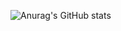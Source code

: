 ![Anurag's GitHub stats](https://github-readme-stats.vercel.app/api?username=namdongyun&show_icons=true&theme=one_dark_pro)
